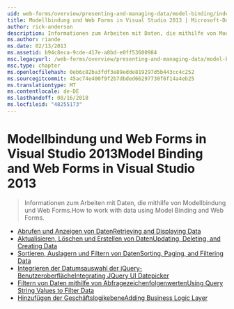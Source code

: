 ```yaml
---
uid: web-forms/overview/presenting-and-managing-data/model-binding/index
title: Modellbindung und Web Forms in Visual Studio 2013 | Microsoft-Dokumentation
author: rick-anderson
description: Informationen zum Arbeiten mit Daten, die mithilfe von Modellbindung und Web Forms.
ms.author: riande
ms.date: 02/13/2013
ms.assetid: b94c8eca-9cde-417e-a8bd-e0ff53600984
msc.legacyurl: /web-forms/overview/presenting-and-managing-data/model-binding
msc.type: chapter
ms.openlocfilehash: 0eb6c82ba3fdf3e89edde819297d5b443cc4c252
ms.sourcegitcommit: 45ac74e400f9f2b7dbded66297730f6f14a4eb25
ms.translationtype: MT
ms.contentlocale: de-DE
ms.lasthandoff: 08/16/2018
ms.locfileid: "48255173"
---
```

<a name="model-binding-and-web-forms-in-visual-studio-2013"></a><span data-ttu-id="26c45-103">Modellbindung und Web Forms in Visual Studio 2013</span><span class="sxs-lookup"><span data-stu-id="26c45-103">Model Binding and Web Forms in Visual Studio 2013</span></span>
====================
> <span data-ttu-id="26c45-104">Informationen zum Arbeiten mit Daten, die mithilfe von Modellbindung und Web Forms.</span><span class="sxs-lookup"><span data-stu-id="26c45-104">How to work with data using Model Binding and Web Forms.</span></span>


- [<span data-ttu-id="26c45-105">Abrufen und Anzeigen von Daten</span><span class="sxs-lookup"><span data-stu-id="26c45-105">Retrieving and Displaying Data</span></span>](retrieving-data.md)
- [<span data-ttu-id="26c45-106">Aktualisieren, Löschen und Erstellen von Daten</span><span class="sxs-lookup"><span data-stu-id="26c45-106">Updating, Deleting, and Creating Data</span></span>](updating-deleting-and-creating-data.md)
- [<span data-ttu-id="26c45-107">Sortieren, Auslagern und Filtern von Daten</span><span class="sxs-lookup"><span data-stu-id="26c45-107">Sorting, Paging, and Filtering Data</span></span>](sorting-paging-and-filtering-data.md)
- [<span data-ttu-id="26c45-108">Integrieren der Datumsauswahl der jQuery-Benutzeroberfläche</span><span class="sxs-lookup"><span data-stu-id="26c45-108">Integrating JQuery UI Datepicker</span></span>](integrating-jquery-ui.md)
- [<span data-ttu-id="26c45-109">Filtern von Daten mithilfe von Abfragezeichenfolgenwerten</span><span class="sxs-lookup"><span data-stu-id="26c45-109">Using Query String Values to Filter Data</span></span>](using-query-string-values-to-retrieve-data.md)
- [<span data-ttu-id="26c45-110">Hinzufügen der Geschäftslogikebene</span><span class="sxs-lookup"><span data-stu-id="26c45-110">Adding Business Logic Layer</span></span>](adding-business-logic-layer.md)
